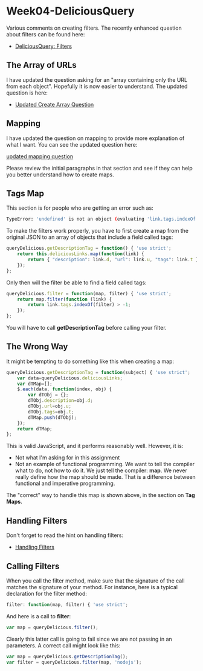# Week04-DeliciousQuery

Various comments on creating filters. The recently enhanced question about filters can be found here:

- [DeliciousQuery: Filters][df]

[df]: http://www.ccalvert.net/books/CloudNotes/Assignments/DeliciousQuery.html#filter

## The Array of URLs

I have updated the question asking for an "array containing only the URL from each object". Hopefully it is now easier to understand. The updated question is here:

- [Updated Create Array Question][car]

[car]: http://www.ccalvert.net/books/CloudNotes/Assignments/DeliciousQuery.html#create-array

## Mapping

I have updated the question on mapping to provide more explanation of what I want. You can see the updated question here:

[updated mapping question][umq]

Please review the initial paragraphs in that section and see if they can help you better understand how to create maps.

[umq]: http://www.ccalvert.net/books/CloudNotes/Assignments/DeliciousQuery.html#create-map

## Tags Map

This section is for people who are getting an error such as:

```bash
TypeError: 'undefined' is not an object (evaluating 'link.tags.indexOf')
```

To make the filters work properly, you have to first create a map from the original JSON to an array of objects that include a field called tags:

```javascript
queryDelicious.getDescriptionTag = function() { 'use strict';
	return this.deliciousLinks.map(function(link) {
		return { "description": link.d, "url": link.u, "tags": link.t };
	});
};
```

Only then will the filter be able to find a field called tags:

```javascript
queryDelicious.filter = function(map, filter) { 'use strict';
	return map.filter(function (link) {
		return link.tags.indexOf(filter) > -1;
	});
};
```

You will have to call **getDescriptionTag** before calling your filter.

## The Wrong Way

It might be tempting to do something like this when creating a map:

```javascript
queryDelicious.getDescriptionTag = function(subject) { 'use strict';
    var data=queryDelicious.deliciousLinks;
    var dTMap=[];
    $.each(data, function(index, obj) {
        var dTObj = {};
        dTObj.description=obj.d;
        dTObj.url=obj.u;
        dTObj.tags=obj.t;
        dTMap.push(dTObj);
    });
    return dTMap;
};
```

This is valid JavaScript, and it performs reasonably well. However, it is:

* Not what I'm asking for in this assignment
* Not an example of functional programming. We want to tell the compiler what to do, not how to do it. We just tell the compiler: **map**. We never really define how the map should be made. That is a difference between functional and imperative programming.

The "correct" way to handle this map is shown above, in the section on **Tag Maps**.

## Handling Filters

Don't forget to read the hint on handling filters:

- [Handling Filters][handling-filters]

[handling-filters]: http://www.ccalvert.net/books/CloudNotes/Assignments/DeliciousQuery.html#working-with-filters

## Calling Filters

When you call the filter method, make sure that the signature of the call matches the signature of your method. For instance, here is a typical declaration for the filter method:

```javascript
filter: function(map, filter) { 'use strict';

```

And here is a call to **filter**:

```javascript
var map = queryDelicious.filter();
```

Clearly this latter call is going to fail since we are not passing in an parameters. A correct call might look like this:

```javascript
var map = queryDelicious.getDescriptionTag();
var filter = queryDelicious.filter(map, 'nodejs');
```






